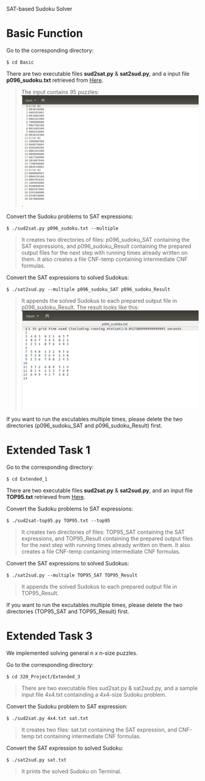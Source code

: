 SAT-based Sudoku Solver
# Basic Function

Go to the corresponding directory:

	$ cd Basic

There are two executable files **sud2sat.py** & **sat2sud.py**, and a input 
file **p096_sudoku.txt** retrieved from [Here](https://projecteuler.net/project/resources/p096_sudoku.txt).
>The input contains 95 puzzles:
![p096_sudoku.txt](https://raw.githubusercontent.com/MikasaG/Sudoku-Solver/master/images/1.PNG)
.

Convert the Sudoku problems to SAT expressions:
	  
	$ ./sud2sat.py p096_sudoku.txt --multiple

>It creates two directories of files: p096_sudoku_SAT containing the SAT expressions, and p096_sudoku_Result containing the prepared output files for the next step with running times already written on them. It also creates a file CNF-temp containing intermediate CNF formulas.

Convert the SAT expressions to solved Sudokus:

	$ ./sat2sud.py --multiple p096_sudoku_SAT p096_sudoku_Result

>It appends the solved Sudokus to each prepared output file in 
p096_sudoku_Result.
The result looks like this:
![Sample Result](https://raw.githubusercontent.com/MikasaG/Sudoku-Solver/master/images/2.PNG)

If you want to run the excutables multiple times, please delete the two directories (p096_sudoku_SAT and p096_sudoku_Result) first.
# Extended Task 1

Go to the corresponding directory:

	$ cd Extended_1

There are two executable files **sud2sat.py** & **sat2sud.py**, and an input 
file **TOP95.txt** retrieved from [Here](http://magictour.free.fr/top95).

Convert the Sudoku problems to SAT expressions:

	$ ./sud2sat-top95.py TOP95.txt --top95

> It creates two directories of files: TOP95_SAT containing the SAT 
expressions, and TOP95_Result containing the prepared output files for the next step with running times already written on them. It also 
creates a file CNF-temp containing intermediate CNF formulas.

Convert the SAT expressions to solved Sudokus:

	$ ./sat2sud.py --multiple TOP95_SAT TOP95_Result

>It appends the solved Sudokus to each prepared output file in 
TOP95_Result.

If you want to run the excutables multiple times, please delete the two directories (TOP95_SAT and TOP95_Result) first.

# Extended Task 3

We implemented solving general n x n-size puzzles.

Go to the corresponding directory:

	$ cd 320_Project/Extended_3

>There are two executable files sud2sat.py & sat2sud.py, and a sample
input file 4x4.txt containding a 4x4-size Sudoku problem.

Convert the Sudoku problem to SAT expression:

	$ ./sud2sat.py 4x4.txt sat.txt

>It creates two files: sat.txt containing the SAT expression, and 
CNF-temp.txt containing intermediate CNF formulas.

Convert the SAT expression to solved Sudoku:

	$ ./sat2sud.py sat.txt

>It prints the solved Sudoku on Terminal.

